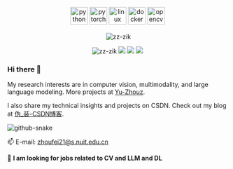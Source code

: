 <!-- logo -->
<p align="center">
  <img src="https://www.vectorlogo.zone/logos/python/python-icon.svg" alt="python" width="40" height="40"/>
  <img src="https://www.vectorlogo.zone/logos/pytorch/pytorch-icon.svg" alt="pytorch" width="40" height="40"/> 
  <img src="https://www.vectorlogo.zone/logos/linux/linux-icon.svg" alt="linux" width="40" height="40"/>
  <img src="https://www.vectorlogo.zone/logos/docker/docker-icon.svg" alt="docker" width="40" height="40"/> 
  <img src="https://www.vectorlogo.zone/logos/opencv/opencv-icon.svg" alt="opencv" width="40" height="40"/> 
<p align="center">&nbsp;<img align="center" src="https://github-readme-stats-greatv.vercel.app/api?username=zz-zik&show_icons=true&hide_border=true&hide_title=true&include_all_commits=true" alt="zz-zik" /></p>


<!-- CSDN Stats -->
<p align="center"> 
  <img src="https://komarev.com/ghpvc/?username=zz-zik" alt="zz-zik" /> 
  <img src="https://img.shields.io/badge/Total%20Views-256345-blue" />
  <img src="https://img.shields.io/badge/Original%20Posts-128-green" />
  <img src="https://img.shields.io/badge/Followers-5820-orange" />
</p>


### Hi there 👋

My research interests are in computer vision, multimodality, and large language modeling. More projects at [Yu-Zhouz](https://github.com/Yu-Zhouz).


I also share my technical insights and projects on CSDN. Check out my blog at [伪_装-CSDN博客](https://blog.csdn.net/weixin_62828995?spm=1000.2115.3001.5343). 



</div>
  <!-- Snake Code Contribution Map 贪吃蛇代码贡献图 -->
  <picture>
    <source media="(prefers-color-scheme: dark)" srcset="https://cdn.jsdelivr.net/gh/sun0225SUN/sun0225SUN/profile-snake-contrib/github-contribution-grid-snake-dark.svg" />
    <source media="(prefers-color-scheme: light)" srcset="https://cdn.jsdelivr.net/gh/sun0225SUN/sun0225SUN/profile-snake-contrib/github-contribution-grid-snake.svg" />
    <img alt="github-snake" src="https://cdn.jsdelivr.net/gh/sun0225SUN/sun0225SUN/profile-snake-contrib/github-contribution-grid-snake-dark.svg" />
  </picture>

</div>



📫 E-mail: zhoufei21@s.nuit.edu.cn


 💬 **I am looking for jobs related to CV and LLM and DL**


<!--
**zz-zik/zz-zik** is a ✨ _special_ ✨ repository because its `README.md` (this file) appears on your GitHub profile.

Here are some ideas to get you started:

- 🔭 I’m currently working on ...
- 🌱 I’m currently learning ...
- 👯 I’m looking to collaborate on ...
- 🤔 I’m looking for help with ...
- 💬 Ask me about ...
- 📫 How to reach me: ...
- 😄 Pronouns: ...
- ⚡ Fun fact: ...
  -->
